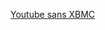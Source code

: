 [Youtube sans XBMC](http://stevenhickson.blogspot.fr/2013/04/using-youtube-on-raspberry-pi-without.html)
